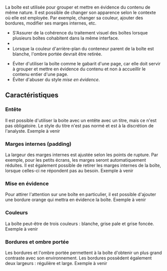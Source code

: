 La boîte est utilisée pour grouper et mettre en évidence du contenu de même nature. Il est possible de changer son apparence selon le contexte où elle est employée. Par exemple, changer sa couleur, ajouter des bordures, modifier ses marges internes, etc.

<modul-do>
    <ul>
        <li>S'Assurer de la cohérence du traitement visuel des boîtes lorsque plusieurs boîtes cohabitent dans la même interface.<li>
        <li>Lorsque la couleur d'arrière-plan du conteneur parent de la boîte est blanche, l'ombre portée devrait être retirée.</li>
    </ul>
</modul-do>

<modul-dont>
    <ul>
        <li>Éviter d'utiliser la boîte comme le gabarit d'une page, car elle doit servir à grouper et mettre en évidence du contenu et non à accueillir le contenu entier d'une page.</li>
        <li>Éviter d'abuser du style <em>mise en évidence</em>.</li>
    </ul>
</modul-dont>

## Caractéristiques

### Entête
Il est possible d'utiliser la boite avec un entête avec un titre, mais ce n'est pas obligatoire. Le style du titre n'est pas normé et est à la discrétion de l'analyste.
<m-message class="m-u--margin-top" skin="light" state="information">Exemple à venir</m-message>

### Marges internes (padding)
La largeur des marges internes est ajustée selon les points de rupture. Par exemple, pour les petits écrans, les marges seront automatiquement réduites. Il est également possible de retirer les marges internes de la boîte, lorsque celles-ci ne répondent pas au besoin.
<m-message class="m-u--margin-top" skin="light" state="information">Exemple à venir</m-message>

### Mise en évidence
Pour attirer l'attention sur une boîte en particulier, il est possible d'ajouter une bordure orange qui mettra en évidence la boîte.
<m-message class="m-u--margin-top" skin="light" state="information">Exemple à venir</m-message>

### Couleurs
La boîte peut-être de trois couleurs&nbsp;: blanche, grise pale et grise foncée.
<m-message class="m-u--margin-top" skin="light" state="information">Exemple à venir</m-message>

### Bordures et ombre portée
Les bordures et l'ombre portée permettent à la boîte d'obtenir un plus grand contraste avec son environnement. Les bordures possèdent également deux largeurs&nbsp;: régulière et large.
<m-message class="m-u--margin-top" skin="light" state="information">Exemple à venir</m-message>